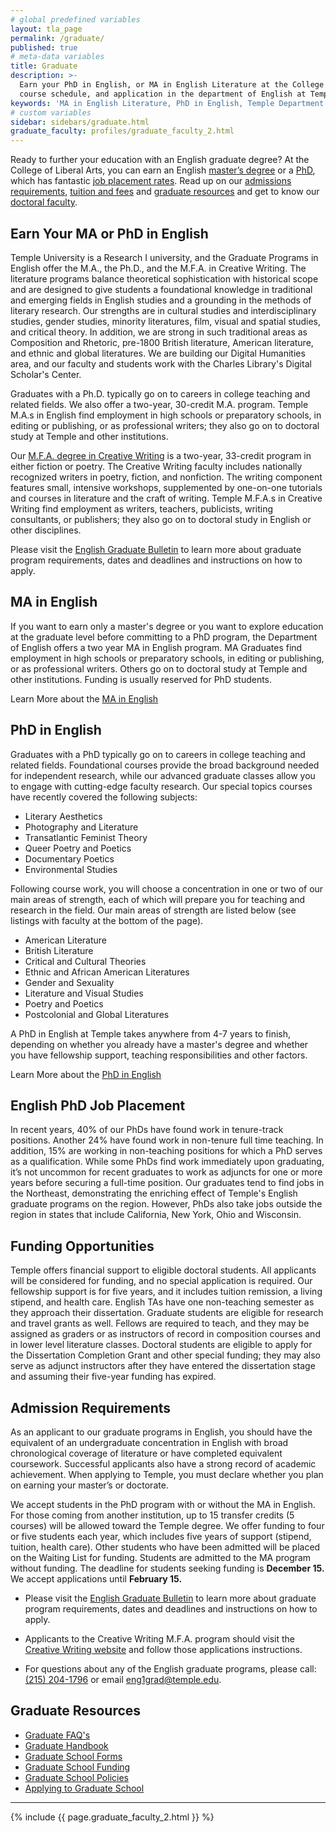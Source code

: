 ```yaml
---
# global predefined variables
layout: tla_page
permalink: /graduate/
published: true
# meta-data variables
title: Graduate
description: >-
  Earn your PhD in English, or MA in English Literature at the College of Liberal Arts. Learn more about our requirements,
  course schedule, and application in the department of English at Temple University.
keywords: 'MA in English Literature, PhD in English, Temple Department of English'
# custom variables
sidebar: sidebars/graduate.html
graduate_faculty: profiles/graduate_faculty_2.html
---
```

Ready to further your education with an English graduate degree? At the College of Liberal Arts, you can earn an English [master’s degree](#ma-in-english) or a [PhD](#phd-in-english), which has fantastic [job placement rates](#english-phd-job-placement). Read up on our [admissions requirements](#admission-requirements), [tuition and fees](#temple-tuition-and-fees) and [graduate resources](#graduate-resources) and get to know our [doctoral faculty](#doctoral-faculty).

## Earn Your MA or PhD in English
Temple University is a Research I university, and the Graduate Programs in English offer the M.A., the Ph.D., and the M.F.A. in Creative Writing.  The literature programs balance theoretical sophistication with historical scope and are designed to give students a foundational knowledge in traditional and emerging fields in English studies and a grounding in the methods of literary research.  Our strengths are in cultural studies and interdisciplinary studies, gender studies, minority literatures, film, visual and spatial studies, and critical theory.  In addition, we are strong in such traditional areas as Composition and Rhetoric, pre-1800 British literature, American literature, and ethnic and global literatures.  We are building our Digital Humanities area, and our faculty and students work with the Charles Library's Digital Scholar's Center.  

Graduates with a Ph.D. typically go on to careers in college teaching and related fields.  We also offer a two-year, 30-credit M.A. program. Temple M.A.s in English find employment in high schools or preparatory schools, in editing or publishing, or as professional writers; they also go on to doctoral study at Temple and other institutions. 

Our [M.F.A. degree in Creative Writing]((http://www.cla.temple.edu/creative-writing/next-stops/)) is a two-year, 33-credit program in either fiction or poetry. The Creative Writing faculty includes nationally recognized writers in poetry, fiction, and nonfiction. The writing component features small, intensive workshops, supplemented by one-on-one tutorials and courses in literature and the craft of writing. Temple M.F.A.s in Creative Writing find employment as writers, teachers, publicists, writing consultants, or publishers; they also go on to doctoral study in English or other disciplines.

Please visit the [English Graduate Bulletin](http://bulletin.temple.edu/graduate/scd/cla/english-ma/#admissiontext) to learn more about graduate program requirements, dates and deadlines and instructions on how to apply.

## MA in English
If you want to earn only a master's degree or you want to explore education at the graduate level before committing to a PhD program, the Department of English offers a two year MA in English program. MA Graduates find employment in high schools or preparatory schools, in editing or publishing, or as professional writers. Others go on to doctoral study at Temple and other institutions. Funding is usually reserved for PhD students.

Learn More about the [MA in English](http://bulletin.temple.edu/graduate/scd/cla/english-ma/)

## PhD in English
Graduates with a PhD typically go on to careers in college teaching and related fields. Foundational courses provide the broad background needed for independent research, while our advanced graduate classes allow you to engage with cutting-edge faculty research. Our special topics courses have recently covered the following subjects:

- Literary Aesthetics
- Photography and Literature
- Transatlantic Feminist Theory
- Queer Poetry and Poetics
- Documentary Poetics
- Environmental Studies

Following course work, you will choose a concentration in one or two of our main areas of strength, each of which will prepare you for teaching and research in the field. Our main areas of strength are listed below (see listings with faculty at the bottom of the page).

- American Literature
- British Literature
- Critical and Cultural Theories
- Ethnic and African American Literatures
- Gender and Sexuality
- Literature and Visual Studies
- Poetry and Poetics
- Postcolonial and Global Literatures

A PhD in English at Temple takes anywhere from 4-7 years to finish, depending on whether you already have a master's degree and whether you have fellowship support, teaching responsibilities and other factors.

Learn More about the [PhD in English](http://bulletin.temple.edu/graduate/scd/cla/english-phd/)

## English PhD Job Placement
In recent years, 40% of our PhDs have found work in tenure-track positions. Another 24% have found work in non-tenure full time teaching. In addition, 15% are working in non-teaching positions for which a PhD serves as a qualification. While some PhDs find work immediately upon graduating, it’s not uncommon for recent graduates to work as adjuncts for one or more years before securing a full-time position. Our graduates tend to find jobs in the Northeast, demonstrating the enriching effect of Temple's English graduate programs on the region. However, PhDs also take jobs outside the region in states that include California, New York, Ohio and Wisconsin.

## Funding Opportunities
Temple offers financial support to eligible doctoral students. All applicants will be considered for funding, and no special application is required. Our fellowship support is for five years, and it includes tuition remission, a living stipend, and health care. English TAs have one non-teaching semester as they approach their dissertation. Graduate students are eligible for research and travel grants as well. Fellows are required to teach, and they may be assigned as graders or as instructors of record in composition courses and in lower level literature classes. Doctoral students are eligible to apply for the Dissertation Completion Grant and other special funding; they may also serve as adjunct instructors after they have entered the dissertation stage and assuming their five-year funding has expired.

## Admission Requirements
As an applicant to our graduate programs in English, you should have the equivalent of an undergraduate concentration in English with broad chronological coverage of literature or have completed equivalent coursework. Successful applicants also have a strong record of academic achievement. When applying to Temple, you must declare whether you plan on earning your master’s or doctorate.

We accept students in the PhD program with or without the MA in English. For those coming from another institution, up to 15 transfer credits (5 courses) will be allowed toward the Temple degree. We offer funding to four or five students each year, which includes five years of support (stipend, tuition, health care). Other students who have been admitted will be placed on the Waiting List for funding. Students are admitted to the MA program without funding. The deadline for students seeking funding is **December 15.** We accept applications until **February 15.**

- Please visit the [English Graduate Bulletin](http://bulletin.temple.edu/graduate/scd/cla/english-ma/#admissiontext) to learn more about graduate program requirements, dates and deadlines and instructions on how to apply.

- Applicants to the Creative Writing M.F.A. program should visit the [Creative Writing website](http://www.cla.temple.edu/creative-writing/next-stops/) and follow those applications instructions.

- For questions about any of the English graduate programs, please call: [(215) 204-1796](tel:2152041796) or email [eng1grad@temple.edu](mailto:eng1grad@temple.edu).  

## Graduate Resources
- [Graduate FAQ's](https://liberalarts.temple.edu/sites/liberalarts/files/English-.FAQs_.final_.pdf)
- [Graduate Handbook](http://www.temple.edu/grad/policies/gradpolicies.htm)
- [Graduate School Forms](http://www.temple.edu/grad/forms/index.htm)
- [Graduate School Funding](http://www.temple.edu/grad/finances/index.htm)
- [Graduate School Policies](http://www.temple.edu/grad/policies/index.htm)
- [Applying to Graduate School](http://www.temple.edu/grad/admissions/howtoapply.htm)

___

{% include {{ page.graduate_faculty_2.html }} %}
